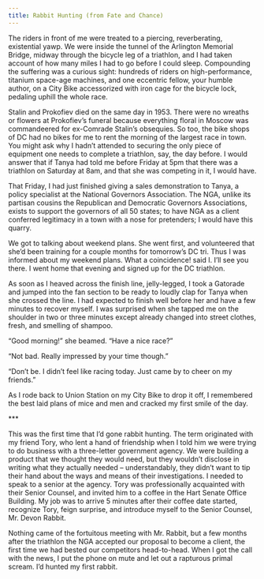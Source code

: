 ```yaml
---
title: Rabbit Hunting (from Fate and Chance)
---
```

The riders in front of me were treated to a piercing, reverberating, existential yawp. We were inside the tunnel of the Arlington Memorial Bridge, midway through the bicycle leg of a triathlon, and I had taken account of how many miles I had to go before I could sleep. Compounding the suffering was a curious sight: hundreds of riders on high-performance, titanium space-age machines, and one eccentric fellow, your humble author, on a City Bike accessorized with iron cage for the bicycle lock, pedaling uphill the whole race. 



Stalin and Prokofiev died on the same day in 1953. There were no wreaths or flowers at Prokofiev’s funeral because everything floral in Moscow was commandeered for ex-Comrade Stalin’s obsequies. So too, the bike shops of DC had no bikes for me to rent the morning of the largest race in town. You might ask why I hadn’t attended to securing the only piece of equipment one needs to complete a triathlon, say, the day before. I would answer that if Tanya had told me before Friday at 5pm that there was a triathlon on Saturday at 8am, and that she was competing in it, I would have.



That Friday, I had just finished giving a sales demonstration to Tanya, a policy specialist at the National Governors Association. The NGA, unlike its partisan cousins the Republican and Democratic Governors Associations, exists to support the governors of all 50 states; to have NGA as a client conferred legitimacy in a town with a nose for pretenders; I would have this quarry.



We got to talking about weekend plans. She went first, and volunteered that she’d been training for a couple months for tomorrow’s DC tri. Thus I was informed about my weekend plans. What a coincidence! said I. I’ll see you there. I went home that evening and signed up for the DC triathlon. 



As soon as I heaved across the finish line, jelly-legged, I took a Gatorade and jumped into the fan section to be ready to loudly clap for Tanya when she crossed the line. I had expected to finish well before her and have a few minutes to recover myself. I was surprised when she tapped me on the shoulder in two or three minutes except already changed into street clothes, fresh, and smelling of shampoo. 



“Good morning!” she beamed. “Have a nice race?”

“Not bad. Really impressed by your time though.”

“Don’t be. I didn’t feel like racing today. Just came by to cheer on my friends.”



As I rode back to Union Station on my City Bike to drop it off, I remembered the best laid plans of mice and men and cracked my first smile of the day.



\*\** 



This was the first time that I’d gone rabbit hunting. The term originated with my friend Tory, who lent a hand of friendship when I told him we were trying to do business with a three-letter government agency. We were building a product that we thought they would need, but they wouldn’t disclose in writing what they actually needed – understandably, they didn’t want to tip their hand about the ways and means of their investigations. I needed to speak to a senior at the agency. Tory was professionally acquainted with their Senior Counsel, and invited him to a coffee in the Hart Senate Office Building. My job was to arrive 5 minutes after their coffee date started, recognize Tory, feign surprise, and introduce myself to the Senior Counsel, Mr. Devon Rabbit.



Nothing came of the fortuitous meeting with Mr. Rabbit, but a few months after the triathlon the NGA accepted our proposal to become a client, the first time we had bested our competitors head-to-head. When I got the call with the news, I put the phone on mute and let out a rapturous primal scream. I’d hunted my first rabbit.
